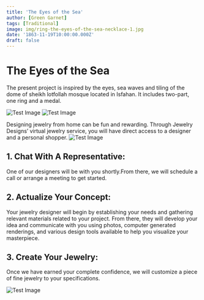 ```yaml
---
title: 'The Eyes of the Sea'
author: [Green Garnet]
tags: [Traditional]
image: img/ring-the-eyes-of-the-sea-necklace-1.jpg
date: '1863-11-19T10:00:00.000Z'
draft: false
---
```

# The Eyes of the Sea
The present project is inspired by the eyes, sea waves and tiling of the dome of sheikh lotfollah mosque located in Isfahan.
It includes two-part, one ring and a medal.

![Test Image](img/the-eyes-of-the-sea-necklace-1.jpg)
![Test Image](img/the-eyes-of-the-sea-necklace.jpg)


Designing jewelry from home can be fun and rewarding. Through Jewelry Designs’ virtual jewelry service, you will have direct access to a designer and a personal shopper.
![Test Image](img/aitta.jpg)
## 1. Chat With A Representative:
One of our designers will be with you shortly.From there, we will schedule a call or arrange a meeting to get started.

## 2. Actualize Your Concept:
Your jewelry designer will begin by establishing your needs and gathering relevant materials related to your project. From there, they will develop your idea and communicate with you using photos, computer generated renderings, and various design tools available to help you visualize your masterpiece.

## 3. Create Your Jewelry:
Once we have earned your complete confidence, we will customize a piece of fine jewelry to your specifications.

![Test Image](img/ring-the-eyes-of-the-sea-catalog.jpg)




